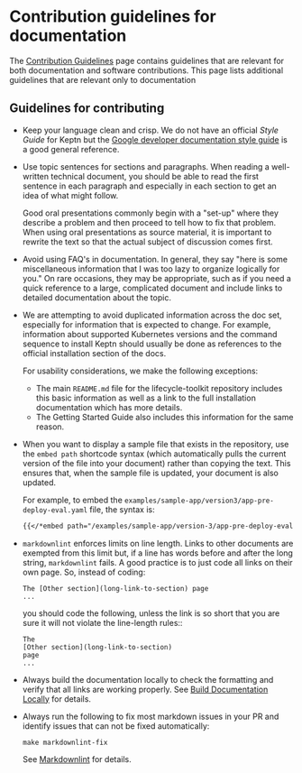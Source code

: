 # Contribution guidelines for documentation

The [Contribution Guidelines](../../general/contrib-guidelines-gen/index.md) page
contains guidelines that are relevant
for both documentation and software contributions.
This page lists additional guidelines
that are relevant only to documentation

## Guidelines for contributing

* Keep your language clean and crisp.
  We do not have an official *Style Guide* for Keptn but the
  [Google developer documentation style guide](https://developers.google.com/style)
  is a good general reference.

* Use topic sentences for sections and paragraphs.
  When reading a well-written technical document,
  you should be able to read the first sentence in each paragraph
  and especially in each section to get an idea of what might follow.

  Good oral presentations commonly begin with a "set-up"
  where they describe a problem
  and then proceed to tell how to fix that problem.
  When using oral presentations as source material,
  it is important to rewrite the text
  so that the actual subject of discussion comes first.

* Avoid using FAQ's in documentation.
  In general, they say "here is some miscellaneous information
  that I was too lazy to organize logically for you."
  On rare occasions, they may be appropriate,
  such as if you need a quick reference to a large, complicated document
  and include links to detailed documentation about the topic.

* We are attempting to avoid duplicated information across the doc set,
  especially for information that is expected to change.
  For example, information about supported Kubernetes versions
  and the command sequence to install Keptn should usually be done
  as references to the official installation section of the docs.

  For usability considerations, we make the following exceptions:

  * The main `README.md` file for the lifecycle-toolkit repository
    includes this basic information as well as a link
    to the full installation documentation which has more details.
  * The Getting Started Guide also includes this information
    for the same reason.

* When you want to display a sample file that exists in the repository,
  use the `embed path` shortcode syntax
  (which automatically pulls the current version of the file into your document)
  rather than copying the text.
  This ensures that, when the sample file is updated,
  your document is also updated.

  For example, to embed the `examples/sample-app/version3/app-pre-deploy-eval.yaml` file,
  the syntax is:

  ```md
  {{</*embed path="/examples/sample-app/version-3/app-pre-deploy-eval.yaml"*/>}}

  ```

* `markdownlint` enforces limits on line length.
  Links to other documents are exempted from this limit
  but, if a line has words before and after the long string,
  `markdownlint` fails.
  A good practice is to just code all links on their own page.
  So, instead of coding:

  ```shell
  The [Other section](long-link-to-section) page
  ...
  ```

  you should code the following,
  unless the link is so short
  that you are sure it will not violate the line-length rules::

  ```shell
  The
  [Other section](long-link-to-section)
  page
  ...
  ```

* Always build the documentation locally to check the formatting
  and verify that all links are working properly.
  See [Build Documentation Locally](../local-building/index.md)
  for details.

* Always run the following to fix most markdown issues in your PR
  and identify issues that can not be fixed automatically:

  ```shell
  make markdownlint-fix
  ```

  See [Markdownlint](../linter-requirements/index.md#markdownlint)
  for details.
